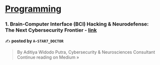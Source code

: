 
<h1><a href=https://medium.com/tag/programming/recommended target="_blank" rel="noopener noreferrer">Programming</a></h1>
<h3>1. Brain-Computer Interface (BCI) Hacking & Neurodefense: The Next Cybersecurity Frontier - <a href="https://medium.com/@aditrizky052/brain-computer-interface-bci-hacking-neurodefense-the-next-cybersecurity-frontier-16dd64c630e6?source=rss------programming-5" target="_blank" rel="noopener noreferrer">link</a></h3>

✍️ **posted by `A-STAR7_DOCTOR`**

<blockquote>By Aditiya Widodo Putra, Cybersecurity & Neurosciences Consultant
Continue reading on Medium »</blockquote>

